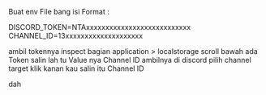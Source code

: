 Buat env File bang
isi
Format :

DISCORD_TOKEN=NTAxxxxxxxxxxxxxxxxxxxxxxxxxxx
CHANNEL_ID=13xxxxxxxxxxxxxxxxxxxx

ambil tokennya inspect bagian application > localstorage scroll bawah ada Token salin lah tu Value nya 
Channel ID ambilnya di discord pilih channel target klik kanan kau salin itu Channel ID

dah
